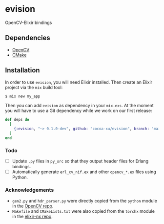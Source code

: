 # evision
OpenCV-Elixir bindings

## Dependencies

- [OpenCV](https://github.com/opencv/opencv)
- [CMake](https://cmake.org/)

## Installation

In order to use `evision`, you will need Elixir installed. Then create an Elixir project via the `mix` build tool:

```sh
$ mix new my_app
```

Then you can add `evision` as dependency in your `mix.exs`. At the moment you will have to use a Git dependency while we work on our first release:

```elixir
def deps do
  [
    {:evision, "~> 0.1.0-dev", github: "cocoa-xu/evision", branch: "main"}
  ]
end
```

### Todo

- [ ] Update `.py` files in `py_src` so that they output header files for Erlang bindings.
- [ ] Automatically generate `erl_cv_nif.ex` and other `opencv_*.ex` files using Python.

### Acknowledgements
- `gen2.py` and `hdr_parser.py` were directly copied from the `python` module in the [OpenCV repo](https://github.com/opencv/opencv).
- `Makefile` and `CMakeLists.txt` were also copied from the `torchx` module in the [elixir-nx repo](https://github.com/elixir-nx/nx).
